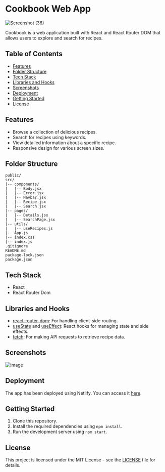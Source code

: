 
# Cookbook Web App

![Screenshot (36)](https://github.com/arijitmandal10/RecipeBook/assets/114182784/eef7d72f-4a6e-4204-bf74-73769634ad9f)

Cookbook is a web application built with React and React Router DOM that allows users to explore and search for recipes.

## Table of Contents

- [Features](#features)
- [Folder Structure](#folder-structure)
- [Tech Stack](#tech-stack)
- [Libraries and Hooks](#libraries-and-hooks)
- [Screenshots](#screenshots)
- [Deployment](#deployment)
- [Getting Started](#getting-started)
- [License](#license)

## Features

- Browse a collection of delicious recipes.
- Search for recipes using keywords.
- View detailed information about a specific recipe.
- Responsive design for various screen sizes.

## Folder Structure

```
public/
src/
|-- components/
|   |-- Body.jsx
|   |-- Error.jsx
|   |-- Navbar.jsx
|   |-- Recipe.jsx
|   |-- Search.jsx
|-- pages/
|   |-- Details.jsx
|   |-- SearchPage.jsx
|-- utils/
|   |-- useRecipes.js
|-- App.js
|-- index.css
|-- index.js
.gitignore
README.md
package-lock.json
package.json
```

## Tech Stack

- React
- React Router Dom

## Libraries and Hooks

- [react-router-dom](https://reactrouter.com/web/guides/quick-start): For handling client-side routing.
- [useState](https://reactjs.org/docs/hooks-state.html) and [useEffect](https://reactjs.org/docs/hooks-effect.html): React hooks for managing state and side effects.
- [fetch](https://developer.mozilla.org/en-US/docs/Web/API/Fetch_API): For making API requests to retrieve recipe data.

## Screenshots
![image](https://github.com/arijitmandal10/RecipeBook/assets/114182784/aa517e11-ef96-4de4-b8ce-4c72d8fc9db7)



## Deployment

The app has been deployed using Netlify. You can access it [here](https://cookbook-arijit.netlify.app/).

## Getting Started

1. Clone this repository.
2. Install the required dependencies using `npm install`.
3. Run the development server using `npm start`.

## License

This project is licensed under the MIT License - see the [LICENSE](LICENSE) file for details.
